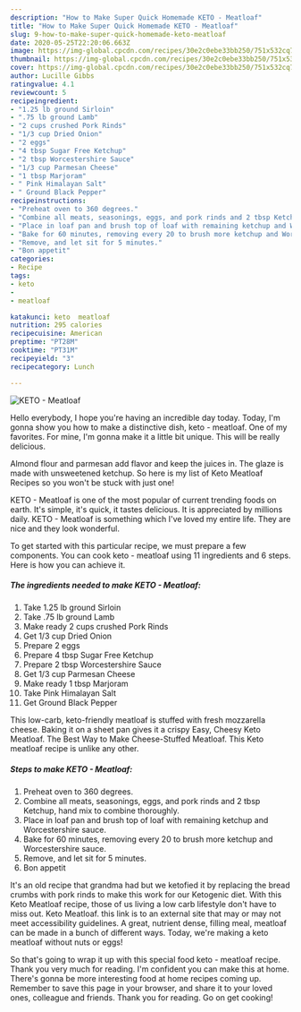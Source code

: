 ```yaml
---
description: "How to Make Super Quick Homemade KETO - Meatloaf"
title: "How to Make Super Quick Homemade KETO - Meatloaf"
slug: 9-how-to-make-super-quick-homemade-keto-meatloaf
date: 2020-05-25T22:20:06.663Z
image: https://img-global.cpcdn.com/recipes/30e2c0ebe33bb250/751x532cq70/keto-meatloaf-recipe-main-photo.jpg
thumbnail: https://img-global.cpcdn.com/recipes/30e2c0ebe33bb250/751x532cq70/keto-meatloaf-recipe-main-photo.jpg
cover: https://img-global.cpcdn.com/recipes/30e2c0ebe33bb250/751x532cq70/keto-meatloaf-recipe-main-photo.jpg
author: Lucille Gibbs
ratingvalue: 4.1
reviewcount: 5
recipeingredient:
- "1.25 lb ground Sirloin"
- ".75 lb ground Lamb"
- "2 cups crushed Pork Rinds"
- "1/3 cup Dried Onion"
- "2 eggs"
- "4 tbsp Sugar Free Ketchup"
- "2 tbsp Worcestershire Sauce"
- "1/3 cup Parmesan Cheese"
- "1 tbsp Marjoram"
- " Pink Himalayan Salt"
- " Ground Black Pepper"
recipeinstructions:
- "Preheat oven to 360 degrees."
- "Combine all meats, seasonings, eggs, and pork rinds and 2 tbsp Ketchup, hand mix to combine thoroughly."
- "Place in loaf pan and brush top of loaf with remaining ketchup and Worcestershire sauce."
- "Bake for 60 minutes, removing every 20 to brush more ketchup and Worcestershire sauce."
- "Remove, and let sit for 5 minutes."
- "Bon appetit"
categories:
- Recipe
tags:
- keto
- 
- meatloaf

katakunci: keto  meatloaf 
nutrition: 295 calories
recipecuisine: American
preptime: "PT28M"
cooktime: "PT31M"
recipeyield: "3"
recipecategory: Lunch

---
```



![KETO - Meatloaf](https://img-global.cpcdn.com/recipes/30e2c0ebe33bb250/751x532cq70/keto-meatloaf-recipe-main-photo.jpg)

Hello everybody, I hope you're having an incredible day today. Today, I'm gonna show you how to make a distinctive dish, keto - meatloaf. One of my favorites. For mine, I'm gonna make it a little bit unique. This will be really delicious.

Almond flour and parmesan add flavor and keep the juices in. The glaze is made with unsweetened ketchup. So here is my list of Keto Meatloaf Recipes so you won&#39;t be stuck with just one!

KETO - Meatloaf is one of the most popular of current trending foods on earth. It's simple, it's quick, it tastes delicious. It is appreciated by millions daily. KETO - Meatloaf is something which I've loved my entire life. They are nice and they look wonderful.


To get started with this particular recipe, we must prepare a few components. You can cook keto - meatloaf using 11 ingredients and 6 steps. Here is how you can achieve it.

<!--inarticleads1-->

##### The ingredients needed to make KETO - Meatloaf:

1. Take 1.25 lb ground Sirloin
1. Take .75 lb ground Lamb
1. Make ready 2 cups crushed Pork Rinds
1. Get 1/3 cup Dried Onion
1. Prepare 2 eggs
1. Prepare 4 tbsp Sugar Free Ketchup
1. Prepare 2 tbsp Worcestershire Sauce
1. Get 1/3 cup Parmesan Cheese
1. Make ready 1 tbsp Marjoram
1. Take  Pink Himalayan Salt
1. Get  Ground Black Pepper


This low-carb, keto-friendly meatloaf is stuffed with fresh mozzarella cheese. Baking it on a sheet pan gives it a crispy Easy, Cheesy Keto Meatloaf. The Best Way to Make Cheese-Stuffed Meatloaf. This Keto meatloaf recipe is unlike any other. 

<!--inarticleads2-->

##### Steps to make KETO - Meatloaf:

1. Preheat oven to 360 degrees.
1. Combine all meats, seasonings, eggs, and pork rinds and 2 tbsp Ketchup, hand mix to combine thoroughly.
1. Place in loaf pan and brush top of loaf with remaining ketchup and Worcestershire sauce.
1. Bake for 60 minutes, removing every 20 to brush more ketchup and Worcestershire sauce.
1. Remove, and let sit for 5 minutes.
1. Bon appetit


It&#39;s an old recipe that grandma had but we ketofied it by replacing the bread crumbs with pork rinds to make this work for our Ketogenic diet. With this Keto Meatloaf recipe, those of us living a low carb lifestyle don&#39;t have to miss out. Keto Meatloaf. this link is to an external site that may or may not meet accessibility guidelines. A great, nutrient dense, filling meal, meatloaf can be made in a bunch of different ways. Today, we&#39;re making a keto meatloaf without nuts or eggs! 

So that's going to wrap it up with this special food keto - meatloaf recipe. Thank you very much for reading. I'm confident you can make this at home. There's gonna be more interesting food at home recipes coming up. Remember to save this page in your browser, and share it to your loved ones, colleague and friends. Thank you for reading. Go on get cooking!
